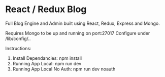 # React / Redux Blog

Full Blog Engine and Admin built using React, Redux, Express and Mongo.

Requires Mongo to be up and running on port:27017
Configure under /lib/config/..


Instructions:

1. Install Dependancies: npm install
2. Running App Local: npm run dev
3. Running App Local No Auth: npm run dev noauth



